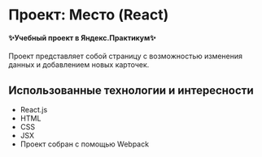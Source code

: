 # Проект: Место (React)

#### ✨Учебный проект в Яндекс.Практикум✨

Проект представляет собой страницу с возможностью изменения данных и добавлением новых карточек.

## Использованные технологии и интересности

- React.js
- HTML
- CSS
- JSX
- Проект собран с помощью Webpack
